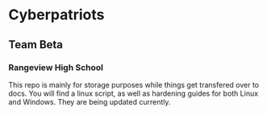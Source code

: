 # Cyberpatriots

## Team Beta

### Rangeview High School


This repo is mainly for storage purposes while things get transfered over to docs. You will find a linux script, as well as hardening guides for both Linux and Windows. They are being updated currently.

